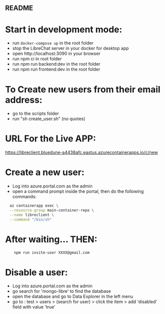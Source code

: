 ## README

# Start in development mode:
- run `docker-compose up` in the root folder
- stop the LibreChat server in your docker for desktop app
- open http://localhost:3090 in your browser
- run npm ci in root folder
- run npm run backend:dev in the root folder
- run npm run frontend:dev in the root folder


# To Create new users from their email address:
- go to the scripts folder
- run "sh create_user.sh"   (no quotes)

# URL For the Live APP:

https://libreclient.bluedune-a4438afc.eastus.azurecontainerapps.io/c/new


# Create a new user:

- Log into azure.portal.com as the admin
- open a command prompt inside the portal, then do the following commands:

```bash
  az containerapp exec \
  --resource-group main-container-repo \
  --name libreclient \
  --command "/bin/sh"
```

# After waiting... THEN:

```bash
    npm run invite-user XXXX@gmail.com
```

# Disable a user:

- Log into azure.portal.com as the admin
- go search for 'mongo-libre' to find the database
- open the database and go to Data Explorer in the left menu
- go to : test > users > (search for user) > click the item > add 'disabled' field with value 'true'

